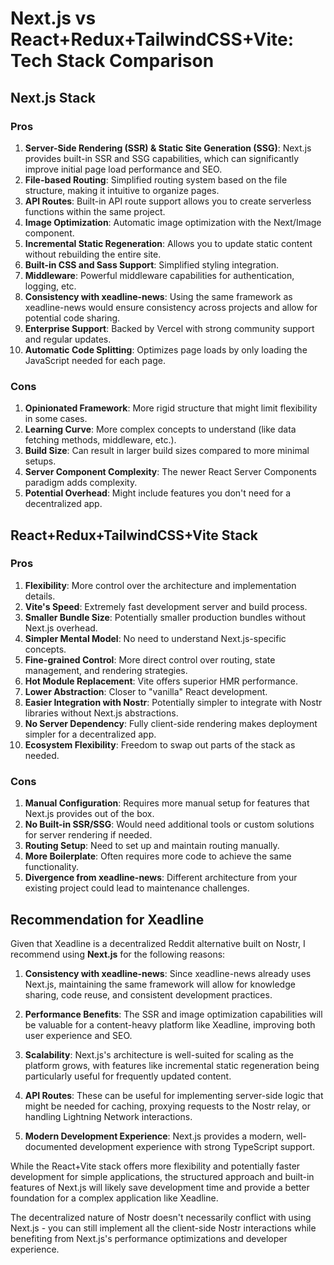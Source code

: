 # Next.js vs React+Redux+TailwindCSS+Vite: Tech Stack Comparison

## Next.js Stack

### Pros

1. **Server-Side Rendering (SSR) & Static Site Generation (SSG)**: Next.js provides built-in SSR and SSG capabilities, which can significantly improve initial page load performance and SEO.
2. **File-based Routing**: Simplified routing system based on the file structure, making it intuitive to organize pages.
3. **API Routes**: Built-in API route support allows you to create serverless functions within the same project.
4. **Image Optimization**: Automatic image optimization with the Next/Image component.
5. **Incremental Static Regeneration**: Allows you to update static content without rebuilding the entire site.
6. **Built-in CSS and Sass Support**: Simplified styling integration.
7. **Middleware**: Powerful middleware capabilities for authentication, logging, etc.
8. **Consistency with xeadline-news**: Using the same framework as xeadline-news would ensure consistency across projects and allow for potential code sharing.
9. **Enterprise Support**: Backed by Vercel with strong community support and regular updates.
10. **Automatic Code Splitting**: Optimizes page loads by only loading the JavaScript needed for each page.

### Cons

1. **Opinionated Framework**: More rigid structure that might limit flexibility in some cases.
2. **Learning Curve**: More complex concepts to understand (like data fetching methods, middleware, etc.).
3. **Build Size**: Can result in larger build sizes compared to more minimal setups.
4. **Server Component Complexity**: The newer React Server Components paradigm adds complexity.
5. **Potential Overhead**: Might include features you don't need for a decentralized app.

## React+Redux+TailwindCSS+Vite Stack

### Pros

1. **Flexibility**: More control over the architecture and implementation details.
2. **Vite's Speed**: Extremely fast development server and build process.
3. **Smaller Bundle Size**: Potentially smaller production bundles without Next.js overhead.
4. **Simpler Mental Model**: No need to understand Next.js-specific concepts.
5. **Fine-grained Control**: More direct control over routing, state management, and rendering strategies.
6. **Hot Module Replacement**: Vite offers superior HMR performance.
7. **Lower Abstraction**: Closer to "vanilla" React development.
8. **Easier Integration with Nostr**: Potentially simpler to integrate with Nostr libraries without Next.js abstractions.
9. **No Server Dependency**: Fully client-side rendering makes deployment simpler for a decentralized app.
10. **Ecosystem Flexibility**: Freedom to swap out parts of the stack as needed.

### Cons

1. **Manual Configuration**: Requires more manual setup for features that Next.js provides out of the box.
2. **No Built-in SSR/SSG**: Would need additional tools or custom solutions for server rendering if needed.
3. **Routing Setup**: Need to set up and maintain routing manually.
4. **More Boilerplate**: Often requires more code to achieve the same functionality.
5. **Divergence from xeadline-news**: Different architecture from your existing project could lead to maintenance challenges.

## Recommendation for Xeadline

Given that Xeadline is a decentralized Reddit alternative built on Nostr, I recommend using **Next.js** for the following reasons:

1. **Consistency with xeadline-news**: Since xeadline-news already uses Next.js, maintaining the same framework will allow for knowledge sharing, code reuse, and consistent development practices.

2. **Performance Benefits**: The SSR and image optimization capabilities will be valuable for a content-heavy platform like Xeadline, improving both user experience and SEO.

3. **Scalability**: Next.js's architecture is well-suited for scaling as the platform grows, with features like incremental static regeneration being particularly useful for frequently updated content.

4. **API Routes**: These can be useful for implementing server-side logic that might be needed for caching, proxying requests to the Nostr relay, or handling Lightning Network interactions.

5. **Modern Development Experience**: Next.js provides a modern, well-documented development experience with strong TypeScript support.

While the React+Vite stack offers more flexibility and potentially faster development for simple applications, the structured approach and built-in features of Next.js will likely save development time and provide a better foundation for a complex application like Xeadline.

The decentralized nature of Nostr doesn't necessarily conflict with using Next.js - you can still implement all the client-side Nostr interactions while benefiting from Next.js's performance optimizations and developer experience.
